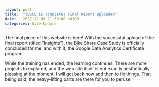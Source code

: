```yaml
---
layout: post
title:  "TBSCS is complete! Final Report uploaded"
date:   2022-12-09 21:39:00 +0100
categories: Site Update
---
```


The final piece of this website is here! With the successful upload of the final report (titled "Insights"), the Bike Share Case Study is officially concluded for me, and with it, the Google Data Analytics Certificate program.

While the training has ended, the learning continues. There are more projects to explored, and the web site itself is not exactly aesthetically pleasing at the moment. I will get back now and then to fix things. That being said, the heavy-lifting parts are there for you to peruse.